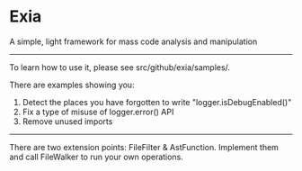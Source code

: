 Exia
====

A simple, light framework for mass code analysis and manipulation

----

To learn how to use it, please see src/github/exia/samples/.

There are examples showing you:
1. Detect the places you have forgotten to write "logger.isDebugEnabled()"
2. Fix a type of misuse of logger.error() API
3. Remove unused imports

----

There are two extension points: FileFilter & AstFunction.
Implement them and call FileWalker to run your own operations.
